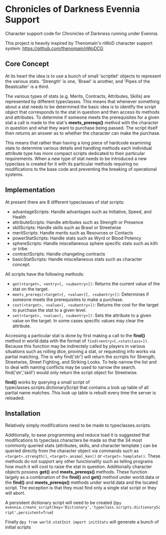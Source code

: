# Chronicles of Darkness Evennia Support
Character support code for Chronicles of Darkness running under Evennia.

This project is heavily inspired by Thenomain's nWoD character support system:
https://github.com/thenomain/nWoDCG

## Core Concept

At its heart the idea is to use a bunch of small 'scriptlet' objects to represent the various stats. 'Strength' is one, 'Brawl' is another, and 'Pipes of the Beastcaller' is a third.

The various types of stats (e.g. Merits, Contracts, Attributes, Skills) are represented by different typeclasses. This means that whenever something about a stat needs to be determined the basic idea is to identify the script object that corresponds to the stat in question and then access its methods and attributes. To determine if someone meets the prerequisites for a given stat a call is made to the stat's **meets_prereqs()** method with the character in question and what they want to purchase being passed. The script itself then returns an answer as to whether the character can make the purchase.

This means that rather than having a long piece of hardcode examining stats to determine various details and handling methods each individual attribute type has more compact scripts dedicated to their particular requirements. When a new type of stat needs to be introduced a new typeclass is created for it with its particular methods requiring no modifications to the base code and preventing the breaking of operational systems.

## Implementation

At present there are 8 different typeclasses of stat scripts:

* advantageScripts: Handle advantages such as Initiative, Speed, and Health
* attributeScripts: Handle attributes such as Strength or Presence
* skillScripts: Handle skills such as Brawl or Streetwise
* meritScripts: Handle merits such as Resources or Contacts
* powerStatScripts: Handle stats such as Wyrd or Blood Potency
* sphereScripts: Handle miscellaneous sphere specific stats such as kith or tribe
* contractScripts: Handle changeling contracts
* basicStatScripts: Handle miscellaneous stats such as character concept.

All scripts have the following methods:

* `get(<target>, <entry>[, <subentry>])`: Returns the current value of the stat on the target.
* `meets_prereqs(<target>[, <value>][, <subentry>])`: Determines if someone meets the prerequisites to make a purchase.
* `cost(<target>, <value>[, <subentry>])`: Returns the cost for the target to purchase the stat to a given level.
* `set(<target>, <value>[, <subentry>])`: Sets the attribute to a given value on the target. In some cases specific values may clear the attribute.

Accessing a particular stat is done by first making a call to the **find()** method in world.data with the format of `find(<entry>[,<statclass>])`. Because this function may be indirectely called by players in various situations such as rolling dice, proving a stat, or requesting info <entry> works via partial matching. The is why find('str') will return the scrripts for Strength, Streetwise, Street Fighting, and Striking Looks. To help narrow the list and to deal with naming conflicts <statclass> may be used to narrow the search. find('str','skill') would only return the script object for Streetwise.

**find()** works by querying a small script of typeclasses.scripts.dictionaryScript that contains a look up table of all partial name matches. This look up table is rebuilt every time the server is reloaded.

## Installation ##

Relatively simply modifications need to be made to typeclasses.scripts. 

Additionally, to ease programming and reduce load it is suggested that modifications to typeclass.characters be made so that the 34 most commonly queried stats (attributes, skills, and character template ) can be queried directly from the character object via commands such as `<target>.strength()`, `<target>.animal_ken()` or `<target>.template()`. These methods do not support any other functionality such as telling programs how much it will cost to raise the stat in question. Additionally character objects possess **get()** and **meets_prereqs()** methods. These function largely as a combination of the **find()** and **get()** method under world.data or the **find()** and **meets_prereqs()** methods under world.data and the located script. The exception is that they must find only a single stat script or they will abort.

A persistent dictionary script will need to be created (`@py evennia.create_script(key='Dictionary','typeclass.scripts.dictionaryScript',persistent=True`)

Finally `@py from world.statInit import initStats` will generate a bunch of initial scripts
